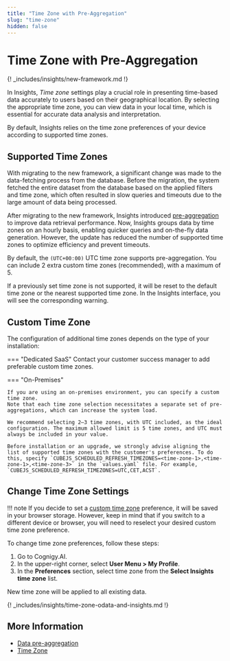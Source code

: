 ```yaml
---
title: "Time Zone with Pre-Aggregation"
slug: "time-zone"
hidden: false
---
```


# Time Zone with Pre-Aggregation

{! _includes/insights/new-framework.md !}

In Insights, _Time zone_ settings play a crucial role in presenting time-based data accurately to users based on their geographical location.
By selecting the appropriate time zone, you can view data in your local time, which is essential for accurate data analysis and interpretation.

By default, Insights relies on the time zone preferences of your device according to supported time zones.

## Supported Time Zones

With migrating to the new framework, a significant change was made to the data-fetching process from the database.
Before the migration, the system fetched the entire dataset from the database based on the applied filters and time zone,
which often resulted in slow queries and timeouts due to the large amount of data being processed.

After migrating to the new framework, Insights introduced [pre-aggregation](pre-aggregation.md) to improve data retrieval performance.
Now, Insights groups data by time zones on an hourly basis, enabling quicker queries and on-the-fly data generation. However, the update has reduced the number of supported time zones to optimize efficiency and prevent timeouts.

By default, the `(UTC+00:00)` UTC time zone supports pre-aggregation.
You can include 2 extra custom time zones (recommended), with a maximum of 5.

If a previously set time zone is not supported, it will be reset to the default time zone or the nearest supported time zone.
In the Insights interface, you will see the corresponding warning.

## Custom Time Zone

The configuration of additional time zones depends on the type of your installation:

=== "Dedicated SaaS"
     Contact your customer success manager to add preferable custom time zones.

=== "On-Premises"

    If you are using an on-premises environment, you can specify a custom time zone.
    Note that each time zone selection necessitates a separate set of pre-aggregations, which can increase the system load.
    
    We recommend selecting 2–3 time zones, with UTC included, as the ideal configuration. The maximum allowed limit is 5 time zones, and UTC must always be included in your value.
    
    Before installation or an upgrade, we strongly advise aligning the list of supported time zones with the customer's preferences. To do this, specify `CUBEJS_SCHEDULED_REFRESH_TIMEZONES=<time-zone-1>,<time-zone-1>,<time-zone-3>` in the `values.yaml` file. For example, `CUBEJS_SCHEDULED_REFRESH_TIMEZONES=UTC,CET,ACST`.

## Change Time Zone Settings

!!! note
    If you decide to set a [custom time zone](#custom-time-zone) preference, it will be saved in your browser storage.
    However, keep in mind that if you switch to a different device or browser, you will need to reselect your desired custom time zone preference.

To change time zone preferences, follow these steps:

1. Go to Cognigy.AI.
2. In the upper-right corner, select **User Menu > My Profile**.
3. In the **Preferences** section, select time zone from the **Select Insights time zone** list.

New time zone will be applied to all existing data.

{! _includes/insights/time-zone-odata-and-insights.md !}

## More Information

- [Data pre-aggregation](pre-aggregation.md)
- [Time Zone](time-zone.md)